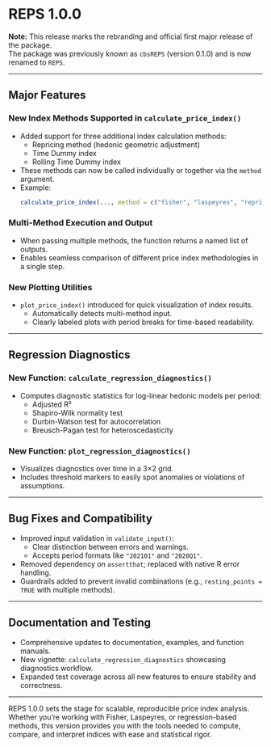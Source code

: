 # REPS 1.0.0

**Note:** This release marks the rebranding and official first major release of the package.  
The package was previously known as `cbsREPS` (version 0.1.0) and is now renamed to `REPS`.

---

## Major Features

### New Index Methods Supported in `calculate_price_index()`
- Added support for three additional index calculation methods:
  - Repricing method (hedonic geometric adjustment)
  - Time Dummy index
  - Rolling Time Dummy index
- These methods can now be called individually or together via the `method` argument.
- Example:
  ```r
  calculate_price_index(..., method = c("fisher", "laspeyres", "repricing"))
  ```

### Multi-Method Execution and Output
- When passing multiple methods, the function returns a named list of outputs.
- Enables seamless comparison of different price index methodologies in a single step.

### New Plotting Utilities
- `plot_price_index()` introduced for quick visualization of index results.
  - Automatically detects multi-method input.
  - Clearly labeled plots with period breaks for time-based readability.

---

## Regression Diagnostics

### New Function: `calculate_regression_diagnostics()`
- Computes diagnostic statistics for log-linear hedonic models per period:
  - Adjusted R²
  - Shapiro-Wilk normality test
  - Durbin-Watson test for autocorrelation
  - Breusch-Pagan test for heteroscedasticity

### New Function: `plot_regression_diagnostics()`
- Visualizes diagnostics over time in a 3×2 grid.
- Includes threshold markers to easily spot anomalies or violations of assumptions.

---

## Bug Fixes and Compatibility

- Improved input validation in `validate_input()`:
  - Clear distinction between errors and warnings.
  - Accepts period formats like `"202101"` and `"2020Q1"`.
- Removed dependency on `assertthat`; replaced with native R error handling.
- Guardrails added to prevent invalid combinations (e.g., `resting_points = TRUE` with multiple methods).

---

## Documentation and Testing

- Comprehensive updates to documentation, examples, and function manuals.
- New vignette: `calculate_regression_diagnostics` showcasing diagnostics workflow.
- Expanded test coverage across all new features to ensure stability and correctness.

---

REPS 1.0.0 sets the stage for scalable, reproducible price index analysis. Whether you’re working with Fisher, Laspeyres, or regression-based methods, this version provides you with the tools needed to compute, compare, and interpret indices with ease and statistical rigor.

